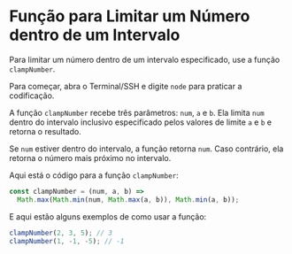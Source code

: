 # Função para Limitar um Número dentro de um Intervalo

Para limitar um número dentro de um intervalo especificado, use a função `clampNumber`.

Para começar, abra o Terminal/SSH e digite `node` para praticar a codificação.

A função `clampNumber` recebe três parâmetros: `num`, `a` e `b`. Ela limita `num` dentro do intervalo inclusivo especificado pelos valores de limite `a` e `b` e retorna o resultado.

Se `num` estiver dentro do intervalo, a função retorna `num`. Caso contrário, ela retorna o número mais próximo no intervalo.

Aqui está o código para a função `clampNumber`:

```js
const clampNumber = (num, a, b) =>
  Math.max(Math.min(num, Math.max(a, b)), Math.min(a, b));
```

E aqui estão alguns exemplos de como usar a função:

```js
clampNumber(2, 3, 5); // 3
clampNumber(1, -1, -5); // -1
```
